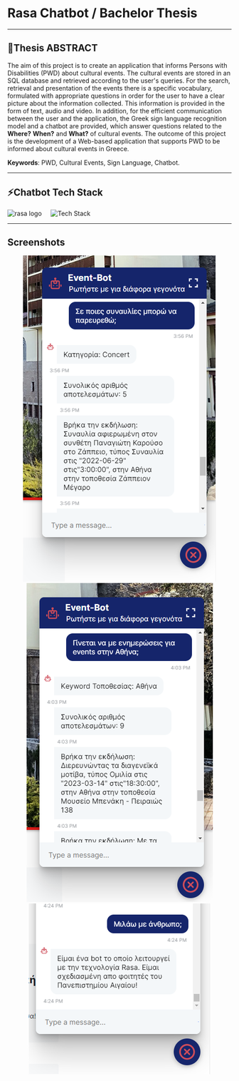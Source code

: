 
# Rasa Chatbot / Bachelor Thesis
---
## 📜Thesis ABSTRACT

The aim of this project is to create an application that informs Persons with Disabilities (PWD) about cultural events. The cultural events are stored in an SQL database and retrieved according to the user's queries. For the search, retrieval and presentation of the events there is a specific vocabulary, formulated with appropriate questions in order for the user to have a clear picture about the information collected. This information is provided in the form of text, audio and video. In addition, for the efficient communication between the user and the application, the Greek sign language recognition model and a chatbot are provided, which answer questions related to the **Where?** **When?** and **What?** of cultural events. The outcome of this project is the development of a Web-based application that supports PWD to be informed about cultural events in Greece.

**Keywords**: PWD, Cultural Events, Sign Language, Chatbot.

---
## ⚡Chatbot Tech Stack

<div align="left">
  <img src="https://cdn.brandfetch.io/idsnVw1SoN/theme/dark/logo.svg?c=1bfwsmEH20zzEfSNTed" height="40" alt="rasa logo" />
  <img width="12" />
  <img src="https://skillicons.dev/icons?i=python,html" alt="Tech Stack" />
</div>

---
## Screenshots

<div align="center">
  <img src="https://github.com/dimitrisAvgoustopoulos/RasaChatbot_MySQL_db/blob/main/images/chatbot-concert.png" alt="Bot Screenshot" />
  <img src="https://github.com/dimitrisAvgoustopoulos/RasaChatbot_MySQL_db/blob/main/images/chatbot-Athens.png" alt="Bot Screenshot" />
  <img src="https://github.com/dimitrisAvgoustopoulos/RasaChatbot_MySQL_db/blob/main/images/chatbot-human.png" alt="Bot Screenshot" />
</div>
